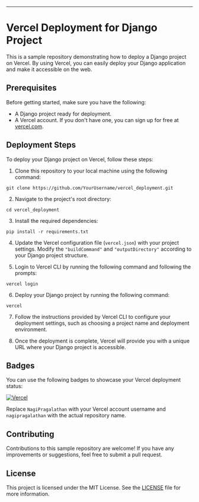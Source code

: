 ---

# Vercel Deployment for Django Project

This is a sample repository demonstrating how to deploy a Django project on Vercel. By using Vercel, you can easily deploy your Django application and make it accessible on the web.

## Prerequisites

Before getting started, make sure you have the following:

- A Django project ready for deployment.
- A Vercel account. If you don't have one, you can sign up for free at [vercel.com](https://vercel.com/).

## Deployment Steps

To deploy your Django project on Vercel, follow these steps:

1. Clone this repository to your local machine using the following command:


`git clone https://github.com/YourUsername/vercel_deployment.git` 

2. Navigate to the project's root directory:


`cd vercel_deployment` 

3. Install the required dependencies:


`pip install -r requirements.txt` 

4. Update the Vercel configuration file (`vercel.json`) with your project settings. Modify the `"buildCommand"` and `"outputDirectory"` according to your Django project structure.
    
5. Login to Vercel CLI by running the following command and following the prompts:
    


`vercel login` 

6. Deploy your Django project by running the following command:


`vercel` 

7. Follow the instructions provided by Vercel CLI to configure your deployment settings, such as choosing a project name and deployment environment.
    
8. Once the deployment is complete, Vercel will provide you with a unique URL where your Django project is accessible.
    

## Badges

You can use the following badges to showcase your Vercel deployment status:

[![Vercel](https://vercelbadge.vercel.app/api/YourUsername/vercel_deployment)](https://vercel.com/YourUsername/vercel_deployment)

Replace `NagiPragalathan` with your Vercel account username and `nagipragalathan` with the actual repository name.

## Contributing

Contributions to this sample repository are welcome! If you have any improvements or suggestions, feel free to submit a pull request.

## License

This project is licensed under the MIT License. See the [LICENSE](https://chat.openai.com/c/LICENSE) file for more information.
